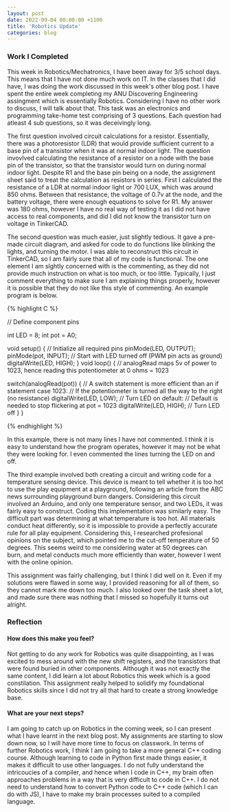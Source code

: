 ```yaml
---
layout: post
date: 2022-09-04 00:00:00 +1100
title: 'Robotics Update'
categories: blog
---
```


<h3>Work I Completed</h3>

This week in Robotics/Mechatronics, I have been away for 3/5 school days. This means that I have not done much work on IT. In the classes that I did have, I was doing the work discussed in this week's other blog post. I have spent the entire week completing my ANU Discovering Engineering assingment which is essentially Robotics. Considering I have no other work to discuss, I will talk about that. This task was an electronics and programming take-home test comprising of 3 questions. Each question had atleast 4 sub questions, so it was deceivingly long.

The first question involved circuit calculations for a resistor. Essentially, there was a photoresistor (LDR) that would provide sufficient current to a base pin of a transistor when it was at normal indoor light. The question invovlved calculating the resistance of a resistor on a node with the base pin of the transistor, so that the transistor would turn on during normal indoor light. Despite R1 and the base pin being on a node, the assignment sheet said to treat the calculation as resistors in series. First I calculated the resistance of a LDR at normal indoor light or 700 LUX, which was around 850 ohms. Between that resistance, the voltage of 0.7v at the node, and the battery voltage, there were enough equations to solve for R1. My answer was 180 ohms, however I have no real way of testing it as I did not have access to real components, and did I did not know the transistor turn on voltage in TinkerCAD.

The second question was much easier, just slightly tedious. It gave a pre-made circuit diagram, and asked for code to do functions like blinking the lights, and turning the motor. I was able to reconstruct this circuit in TinkerCAD, so I am fairly sure that all of my code is functional. The one element I am slghtly concerned with is the commenting, as they did not provide much instruction on what is too much, or too little. Typically, I just comment everything to make sure I am explaining things properly, however it is possible that they do not like this style of commenting. An example program is below.

{% highlight C %}

// Define component pins

int LED = 8;
int pot = A0;
  
void setup()
{
  // Initialize all required pins
  pinMode(LED, OUTPUT);
  pinMode(pot, INPUT);
  // Start with LED turned off (PWM pin acts as ground)
  digitalWrite(LED, HIGH);
}
void loop() 
{
  // analogRead maps 5v of power to 1023, hence reading this potentiometer at 0 ohms = 1023
  
  switch(analogRead(pot)) { // A switch statement is more efficient than an if statement
    case 1023: // If the potentiometer is turned all the way to the right (no resistance)
      digitalWrite(LED, LOW); // Turn LED on
    default: // Default is needed to stop flickering at pot = 1023
     digitalWrite(LED, HIGH); // Turn LED off
  } 
}

{% endhighlight %}

In this example, there is not many lines I have not commented. I think it is easy to understand how the program operates, however it may not be what they were looking for. I even commented the lines turning the LED on and off.

The third example involved both creating a circuit and writing code for a temperature sensing device. This device is meant to tell whether it is too hot to use the play equipment at a playground, following an article from the ABC news surrounding playground burn dangers. Considering this circuit involved an Arduino, and only one temperature sensor, and two LEDs, it was fairly easy to construct. Coding this implementation was similarly easy. The difficult part was determining at what temperature is too hot. All materials conduct heat differently, so it is impossible to provide a perfectly accurate rule for all play equipment. Considering this, I researched profesional opinions on the subject, which pointed me to the cut-off temperature of 50 degrees. This seems weird to me considering water at 50 degrees can burn, and metal conducts much more efficiently than water, however I went with the online opinion.

This assignment was fairly challenging, but I think I did well on it. Even if my solutions were flawed in some way, I provided reasoning for all of them, so they cannot mark me down too much. I also looked over the task sheet a lot, and made sure there was nothing that I missed so hopefully it turns out alright.

<h3>Reflection</h3>

<h4>How does this make you feel?</h4>

Not getting to do any work for Robotics was quite disappointing, as I was excited to mess around with the new shift registers, and the transistors that were found buried in other components. Although it was not exactly the same content, I did learn a lot about Robotics this week which is a good constilation. This assignment really helped to solidify my foundational Robotics skills since I did not try all that hard to create a strong knowledge base. 

<h4>What are your next steps?</h4>

I am going to catch up on Robotics in the coming week, so I can present what I have learnt in the next blog post. My assignments are starting to slow down now, so I will have more time to focus on classwork. In terms of further Robotics work, I think I am going to take a more general C++ coding course. Although learning to code in Python first made things easier, it makes it difficult to use other languages. I do not fully understand the intricoucies of a compiler, and hence when I code in C++, my brain often approaches problems in a way that is very difficult to code in C++. I do not need to understand how to convert Python code to C++ code (which I can do with JS), I have to make my brain processes suited to a compiled language.